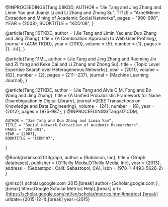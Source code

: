 @INPROCEEDINGS{Tang:08KDD,
    AUTHOR = "Jie Tang and Jing Zhang and Limin Yao and Juanzi Li and Li Zhang and Zhong Su",
    TITLE = "ArnetMiner: Extraction and Mining of Academic Social Networks",
    pages = "990-998",
    YEAR = {2008},
    BOOKTITLE = "KDD'08",
}
 
@article{Tang:10TKDD,
     author = {Jie Tang and Limin Yao and Duo Zhang and Jing Zhang},
     title = {A Combination Approach to Web User Profiling},
     journal = {ACM TKDD},
     year = {2010},
     volume = {5},
     number = {1},
    pages = {1--44},
 }
 
@article{Tang:11ML,
     author = {Jie Tang and Jing Zhang and Ruoming Jin and Zi Yang and Keke Cai and Li Zhang and Zhong Su},
     title = {Topic Level Expertise Search over Heterogeneous Networks},
     year = {2011},
     volume = {82},
     number = {2},
     pages = {211--237},
     journal = {Machine Learning Journal},
}
 
@article{Tang:12TKDE,
    author = {Jie Tang and Alvis C.M. Fong and Bo Wang and Jing Zhang},
    title = {A Unified Probabilistic Framework for Name Disambiguation in Digital Library},
    journal ={IEEE Transactions on Knowledge and Data Engineering},
    volume = {24},
    number = {6},
    year = {2012},
    pages = {975-987},
}
@INPROCEEDINGS{Tang:07ICDM,

    AUTHOR = "Jie Tang and Duo Zhang and Limin Yao",
    TITLE = "Social Network Extraction of Academic Researchers",
    PAGES = "292-301",
    YEAR = {2007},
    BOOKTITLE = "ICDM'07",
}

@Book{robinson2013graph,
 author = {Robinson, Ian},
 title = {Graph databases},
 publisher = {O'Reilly Media,O'Reilly Media, Inc},
 year = {2013},
 address = {Sebastopol, Calif. Sebastopol, CA},
 isbn = {978-1-4493-5626-2}
 }

@misc{1_scholar.google.com_2015,[break] author={Scholar.google.com,},[break] title={Google Scholar Metrics Help},[break] url={https://scholar.google.com/intl/en/scholar/metrics.html#metrics},[break] urldate={2015-12-1},[break] year={2015}
